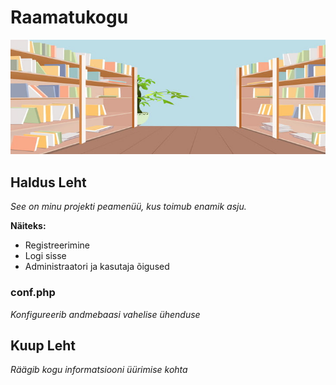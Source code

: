 
# Raamatukogu
![Screenshot of a comment on a GitHub issue showing an image, added in the Markdown, of an Octocat smiling and raising a tentacle.](background.jpg)
## Haldus Leht
*See on minu projekti peamenüü, kus toimub enamik asju.*

**Näiteks:**
- Registreerimine
- Logi sisse
- Administraatori ja kasutaja õigused
### conf.php
*Konfigureerib andmebaasi vahelise ühenduse*
## Kuup Leht
*Räägib kogu informatsiooni üürimise kohta*
